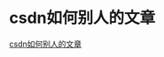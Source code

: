 # csdn如何别人的文章
[csdn如何别人的文章](https://aiwithcloud.com/2021/09/18/csdn%e5%a6%82%e4%bd%95%e5%88%ab%e4%ba%ba%e7%9a%84%e6%96%87%e7%ab%a0/)